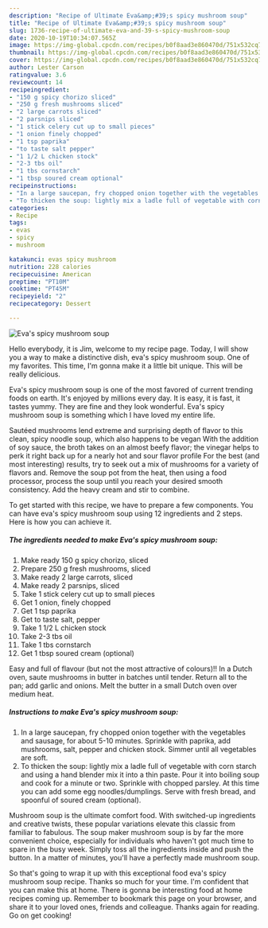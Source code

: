 ```yaml
---
description: "Recipe of Ultimate Eva&amp;#39;s spicy mushroom soup"
title: "Recipe of Ultimate Eva&amp;#39;s spicy mushroom soup"
slug: 1736-recipe-of-ultimate-eva-and-39-s-spicy-mushroom-soup
date: 2020-10-19T10:34:07.565Z
image: https://img-global.cpcdn.com/recipes/b0f8aad3e860470d/751x532cq70/evas-spicy-mushroom-soup-recipe-main-photo.jpg
thumbnail: https://img-global.cpcdn.com/recipes/b0f8aad3e860470d/751x532cq70/evas-spicy-mushroom-soup-recipe-main-photo.jpg
cover: https://img-global.cpcdn.com/recipes/b0f8aad3e860470d/751x532cq70/evas-spicy-mushroom-soup-recipe-main-photo.jpg
author: Lester Carson
ratingvalue: 3.6
reviewcount: 14
recipeingredient:
- "150 g spicy chorizo sliced"
- "250 g fresh mushrooms sliced"
- "2 large carrots sliced"
- "2 parsnips sliced"
- "1 stick celery cut up to small pieces"
- "1 onion finely chopped"
- "1 tsp paprika"
- "to taste salt pepper"
- "1 1/2 L chicken stock"
- "2-3 tbs oil"
- "1 tbs cornstarch"
- "1 tbsp soured cream optional"
recipeinstructions:
- "In a large saucepan, fry chopped onion together with the vegetables and sausage, for about 5-10 minutes. Sprinkle with paprika, add mushrooms, salt, pepper and chicken stock. Simmer until all vegetables are soft."
- "To thicken the soup: lightly mix a ladle full of vegetable with corn starch and using a hand blender mix it into a thin paste. Pour it into boiling soup and cook for a minute or two. Sprinkle with chopped parsley. At this time you can add some egg noodles/dumplings. Serve with fresh bread, and spoonful of soured cream (optional)."
categories:
- Recipe
tags:
- evas
- spicy
- mushroom

katakunci: evas spicy mushroom 
nutrition: 228 calories
recipecuisine: American
preptime: "PT10M"
cooktime: "PT45M"
recipeyield: "2"
recipecategory: Dessert

---
```



![Eva&#39;s spicy mushroom soup](https://img-global.cpcdn.com/recipes/b0f8aad3e860470d/751x532cq70/evas-spicy-mushroom-soup-recipe-main-photo.jpg)

Hello everybody, it is Jim, welcome to my recipe page. Today, I will show you a way to make a distinctive dish, eva&#39;s spicy mushroom soup. One of my favorites. This time, I'm gonna make it a little bit unique. This will be really delicious.

Eva&#39;s spicy mushroom soup is one of the most favored of current trending foods on earth. It's enjoyed by millions every day. It is easy, it is fast, it tastes yummy. They are fine and they look wonderful. Eva&#39;s spicy mushroom soup is something which I have loved my entire life.

Sautéed mushrooms lend extreme and surprising depth of flavor to this clean, spicy noodle soup, which also happens to be vegan With the addition of soy sauce, the broth takes on an almost beefy flavor; the vinegar helps to perk it right back up for a nearly hot and sour flavor profile For the best (and most interesting) results, try to seek out a mix of mushrooms for a variety of flavors and. Remove the soup pot from the heat, then using a food processor, process the soup until you reach your desired smooth consistency. Add the heavy cream and stir to combine.


To get started with this recipe, we have to prepare a few components. You can have eva&#39;s spicy mushroom soup using 12 ingredients and 2 steps. Here is how you can achieve it.

<!--inarticleads1-->

##### The ingredients needed to make Eva&#39;s spicy mushroom soup:

1. Make ready 150 g spicy chorizo, sliced
1. Prepare 250 g fresh mushrooms, sliced
1. Make ready 2 large carrots, sliced
1. Make ready 2 parsnips, sliced
1. Take 1 stick celery cut up to small pieces
1. Get 1 onion, finely chopped
1. Get 1 tsp paprika
1. Get to taste salt, pepper
1. Take 1 1/2 L chicken stock
1. Take 2-3 tbs oil
1. Take 1 tbs cornstarch
1. Get 1 tbsp soured cream (optional)


Easy and full of flavour (but not the most attractive of colours)!! In a Dutch oven, saute mushrooms in butter in batches until tender. Return all to the pan; add garlic and onions. Melt the butter in a small Dutch oven over medium heat. 

<!--inarticleads2-->

##### Instructions to make Eva&#39;s spicy mushroom soup:

1. In a large saucepan, fry chopped onion together with the vegetables and sausage, for about 5-10 minutes. Sprinkle with paprika, add mushrooms, salt, pepper and chicken stock. Simmer until all vegetables are soft.
1. To thicken the soup: lightly mix a ladle full of vegetable with corn starch and using a hand blender mix it into a thin paste. Pour it into boiling soup and cook for a minute or two. Sprinkle with chopped parsley. At this time you can add some egg noodles/dumplings. Serve with fresh bread, and spoonful of soured cream (optional).


Mushroom soup is the ultimate comfort food. With switched-up ingredients and creative twists, these popular variations elevate this classic from familiar to fabulous. The soup maker mushroom soup is by far the more convenient choice, especially for individuals who haven&#39;t got much time to spare in the busy week. Simply toss all the ingredients inside and push the button. In a matter of minutes, you&#39;ll have a perfectly made mushroom soup. 

So that's going to wrap it up with this exceptional food eva&#39;s spicy mushroom soup recipe. Thanks so much for your time. I'm confident that you can make this at home. There is gonna be interesting food at home recipes coming up. Remember to bookmark this page on your browser, and share it to your loved ones, friends and colleague. Thanks again for reading. Go on get cooking!
